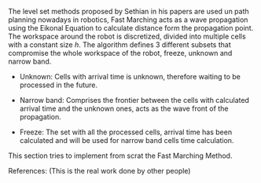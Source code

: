 The level set methods proposed by Sethian in his papers are used un path planning nowadays in robotics, Fast Marching acts as a wave propagation using the Eikonal Equation to calculate distance form the propagation point. The workspace around the robot is discretized, divided into multiple cells with a constant size *h*. The algorithm defines 3 different subsets that compromise the whole workspace of the robot, freeze, unknown and narrow band.

  - Unknown: Cells with arrival time is unknown, therefore waiting to be processed in the future.

  - Narrow band: Comprises the frontier between the cells with calculated arrival time and the unknown ones, acts as the wave front of the propagation.
  
  - Freeze: The set with all the processed cells, arrival time has been calculated and will be used for narrow band cells time calculation.
  

  
This section tries to implement from scrat the Fast Marching Method.


References: (This is the real work done by other people)

